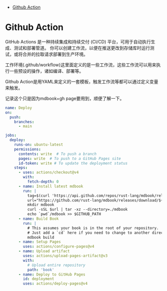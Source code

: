 -   [Github Action](#github-action)

# Github Action

GitHub Actions 是一种持续集成和持续交付 (CI/CD)
平台，可用于自动执行生成、测试和部署管道。
你可以创建工作流，以便在推送更改到存储库时运行测试，或将合并的拉取请求部署到生产环境。

工作环境(.github/workflow)这里面定义的是一些工作流，这些工作流可以用来执行一些预设的操作，诸如编译、部署等。

Github
Action是用YAML来定义的一套模板，触发工作流等都可以通过定义变量来触发。

记录这个只是因为mdbook+gh page要用到，顺便了解一下。

``` yaml
name: Deploy
on:
  push:
    branches:
      - main

jobs:
  deploy:
    runs-on: ubuntu-latest
    permissions:
      contents: write  # To push a branch
      pages: write  # To push to a GitHub Pages site
      id-token: write # To update the deployment status
    steps:
      - uses: actions/checkout@v4
        with:
          fetch-depth: 0
      - name: Install latest mdbook
        run: |
          tag=$(curl 'https://api.github.com/repos/rust-lang/mdbook/releases/latest' | jq -r '.tag_name')
          url="https://github.com/rust-lang/mdbook/releases/download/${tag}/mdbook-${tag}-x86_64-unknown-linux-gnu.tar.gz"
          mkdir mdbook
          curl -sSL $url | tar -xz --directory=./mdbook
          echo `pwd`/mdbook >> $GITHUB_PATH
      - name: Build Book
        run: |
          # This assumes your book is in the root of your repository.
          # Just add a `cd` here if you need to change to another directory.
          mdbook build
      - name: Setup Pages
        uses: actions/configure-pages@v4
      - name: Upload artifact
        uses: actions/upload-pages-artifact@v3
        with:
          # Upload entire repository
          path: 'book'
      - name: Deploy to GitHub Pages
        id: deployment
        uses: actions/deploy-pages@v4
```
